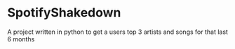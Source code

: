 # SpotifyShakedown
A project written in python to get a users top 3 artists and songs for that last 6 months

